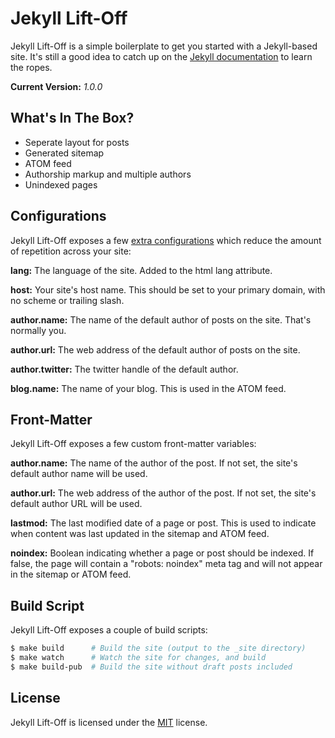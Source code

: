 
Jekyll Lift-Off
===============

Jekyll Lift-Off is a simple boilerplate to get you started with a Jekyll-based site. It's still a good idea to catch up on the [Jekyll documentation][jekyll] to learn the ropes.

**Current Version:** *1.0.0*


What's In The Box?
------------------

- Seperate layout for posts
- Generated sitemap
- ATOM feed
- Authorship markup and multiple authors
- Unindexed pages


Configurations
--------------

Jekyll Lift-Off exposes a few [extra configurations](_config.yml) which reduce the amount of repetition across your site:

**lang:** The language of the site. Added to the html lang attribute.

**host:** Your site's host name. This should be set to your primary domain, with no scheme or trailing slash.

**author.name:** The name of the default author of posts on the site. That's normally you.

**author.url:** The web address of the default author of posts on the site.

**author.twitter:** The twitter handle of the default author.

**blog.name:** The name of your blog. This is used in the ATOM feed.


Front-Matter
------------

Jekyll Lift-Off exposes a few custom front-matter variables:

**author.name:** The name of the author of the post. If not set, the site's default author name will be used.

**author.url:** The web address of the author of the post. If not set, the site's default author URL will be used.

**lastmod:** The last modified date of a page or post. This is used to indicate when content was last updated in the sitemap and ATOM feed.

**noindex:** Boolean indicating whether a page or post should be indexed. If false, the page will contain a "robots: noindex" meta tag and will not appear in the sitemap or ATOM feed.


Build Script
------------

Jekyll Lift-Off exposes a couple of build scripts:

```sh
$ make build      # Build the site (output to the _site directory)
$ make watch      # Watch the site for changes, and build
$ make build-pub  # Build the site without draft posts included
```


License
-------

Jekyll Lift-Off is licensed under the [MIT][mit] license.



[jekyll]: http://jekyllrb.com/
[mit]: http://opensource.org/licenses/mit-license.php
